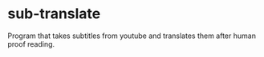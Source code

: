# sub-translate

Program that takes subtitles from youtube and translates them after human proof reading.  
